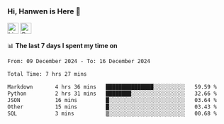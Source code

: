 ### Hi, Hanwen is Here 👋
<p>
	<a href="https://www.linkedin.com/in/liu-hanwen/"><img src="https://img.shields.io/badge/@hanwen-0A66C2?style=flat&logo=LinkedIn&logoColor=white" alt="Linkedin"  height="25px"/></a> 
	<a href="https://scholar.google.com/citations?user=HDF0su0AAAAJ"><img src="https://img.shields.io/badge/scholar-4385FE.svg?&style=plastic&logo=google-scholar&logoColor=white" alt="Google Scholar" height="25px"> </a>
</p>

📊 **The last 7 days I spent my time on** 
<!--START_SECTION:waka-->

```txt
From: 09 December 2024 - To: 16 December 2024

Total Time: 7 hrs 27 mins

Markdown       4 hrs 36 mins   ███████████████░░░░░░░░░░   59.59 %
Python         2 hrs 31 mins   ████████░░░░░░░░░░░░░░░░░   32.66 %
JSON           16 mins         █░░░░░░░░░░░░░░░░░░░░░░░░   03.64 %
Other          15 mins         █░░░░░░░░░░░░░░░░░░░░░░░░   03.43 %
SQL            3 mins          ▒░░░░░░░░░░░░░░░░░░░░░░░░   00.68 %
```

<!--END_SECTION:waka-->


<!--
**david990917/david990917** is a ✨ _special_ ✨ repository because its `README.md` (this file) appears on your GitHub profile.

Here are some ideas to get you started:

- 🔭 I’m currently working on ...
- 🌱 I’m currently learning ...
- 👯 I’m looking to collaborate on ...
- 🤔 I’m looking for help with ...
- 💬 Ask me about ...
- 📫 How to reach me: ...
- 😄 Pronouns: ...
- ⚡ Fun fact: ...
-->
